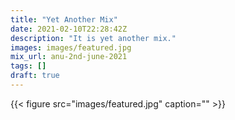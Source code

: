 ```yaml
---
title: "Yet Another Mix"
date: 2021-02-10T22:28:42Z
description: "It is yet another mix."
images: images/featured.jpg
mix_url: anu-2nd-june-2021
tags: []
draft: true
---
```


{{< figure src="images/featured.jpg" caption="" >}}
